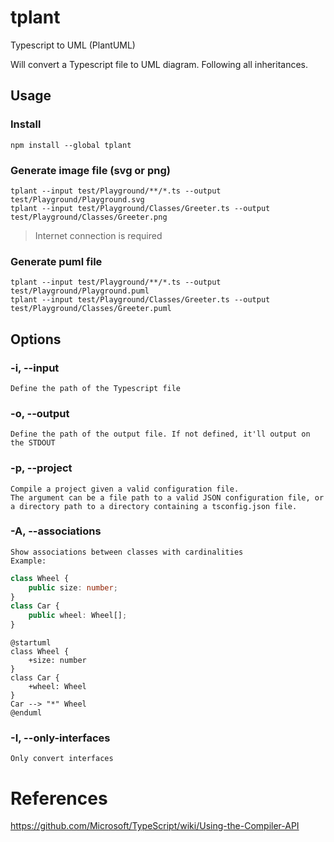 # tplant
Typescript to UML (PlantUML)

Will convert a Typescript file to UML diagram. Following all inheritances.

## Usage

### Install
```shell
npm install --global tplant
```

### Generate image file (svg or png)
```shell
tplant --input test/Playground/**/*.ts --output test/Playground/Playground.svg
tplant --input test/Playground/Classes/Greeter.ts --output test/Playground/Classes/Greeter.png
```
> Internet connection is required

### Generate puml file
```shell
tplant --input test/Playground/**/*.ts --output test/Playground/Playground.puml
tplant --input test/Playground/Classes/Greeter.ts --output test/Playground/Classes/Greeter.puml
```

## Options

### -i, --input <path>
    Define the path of the Typescript file

### -o, --output <path>
    Define the path of the output file. If not defined, it'll output on the STDOUT

### -p, --project <path>
    Compile a project given a valid configuration file.
    The argument can be a file path to a valid JSON configuration file, or a directory path to a directory containing a tsconfig.json file.

### -A, --associations
    Show associations between classes with cardinalities
    Example:
```typescript
class Wheel {
    public size: number;
}
class Car {
    public wheel: Wheel[];
}
```
```plantuml
@startuml
class Wheel {
    +size: number
}
class Car {
    +wheel: Wheel
}
Car --> "*" Wheel
@enduml
```
### -I, --only-interfaces
    Only convert interfaces

# References
https://github.com/Microsoft/TypeScript/wiki/Using-the-Compiler-API
